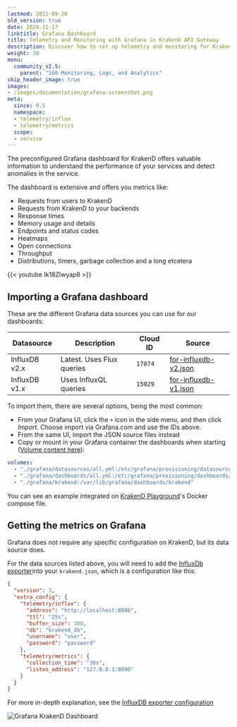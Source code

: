 ```yaml
---
lastmod: 2022-09-28
old_version: true
date: 2020-11-17
linktitle: Grafana Dashboard
title: Telemetry and Monitoring with Grafana in KrakenD API Gateway
description: Discover how to set up telemetry and monitoring for KrakenD API Gateway using Grafana, gaining insights into performance and usage metrics
weight: 30
menu:
  community_v2.5:
    parent: "160 Monitoring, Logs, and Analytics"
skip_header_image: true
images:
- /images/documentation/grafana-screenshot.png
meta:
  since: 0.5
  namespace:
  - telemetry/influx
  - telemetry/metrics
  scope:
  - service
---
```


The preconfigured Grafana dashboard for KrakenD offers valuable information to understand the performance of your services and detect anomalies in the service.

The dashboard is extensive and offers you metrics like:

- Requests from users to KrakenD
- Requests from KrakenD to your backends
- Response times
- Memory usage and details
- Endpoints and status codes
- Heatmaps
- Open connections
- Throughput
- Distributions, timers, garbage collection and a long etcetera

{{< youtube Ik18Zlwyap8 >}}

## Importing a Grafana dashboard
These are the different Grafana data sources you can use for our dashboards:

| Datasource | Description | Cloud ID | Source |
|----------|-----------|----------|----------|
| InfluxDB v2.x | Latest. Uses Flux queries | `17074` | [for-influxdb-v2.json](https://github.com/krakend/telemetry-dashboards/blob/main/grafana/krakend/for-influxdb-v2.json)|
| InfluxDB v1.x | Uses InfluxQL queries | `15029` | [for-influxdb-v1.json](https://github.com/krakend/telemetry-dashboards/blob/main/grafana/krakend/for-influxdb-v1.json)|

To import them, there are several options, being the most common:

- From your Grafana UI, click the `+` icon in the side menu, and then click *Import*. Choose import via Grafana.com and use the IDs above.
- From the same UI, import the JSON source files instead
- Copy or mount in your Grafana container the dashboards when starting ([Volume content here](https://github.com/krakend/telemetry-dashboards)):
```yml
volumes:
  - "./grafana/datasources/all.yml:/etc/grafana/provisioning/datasources/all.yml"
  - "./grafana/dashboards/all.yml:/etc/grafana/provisioning/dashboards/all.yml"
  - "./grafana/krakend:/var/lib/grafana/dashboards/krakend"
```
 You can see an example integrated on [KrakenD Playground](https://github.com/krakend/playground-community)'s Docker compose file.

## Getting the metrics on Grafana
Grafana does not require any specific configuration on KrakenD, but its data source does.

For the data sources listed above, you will need to add the [InfluxDb exporter](/docs/v2.5/telemetry/influxdb/)into your `krakend.json`, which is a configuration like this:

```json
{
  "version": 3,
  "extra_config": {
    "telemetry/influx": {
      "address": "http://localhost:8086",
      "ttl": "25s",
      "buffer_size": 100,
      "db": "krakend_db",
      "username": "user",
      "password": "password"
    },
    "telemetry/metrics": {
      "collection_time": "30s",
      "listen_address": "127.0.0.1:8090"
    }
  }
}
```

For more in-depth explanation, see the [InfluxDB exporter configuration](/docs/v2.5/telemetry/influxdb/)

![Grafana KrakenD Dashboard](/images/documentation/grafana-screenshot.png)
